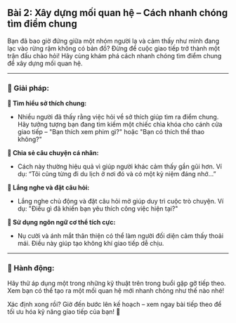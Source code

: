 ## Bài 2: Xây dựng mối quan hệ – Cách nhanh chóng tìm điểm chung

Bạn đã bao giờ đứng giữa một nhóm người lạ và cảm thấy như mình đang lạc vào rừng rậm không có bản đồ? Đừng để cuộc giao tiếp trở thành một trận đấu chào hỏi! Hãy cùng khám phá cách nhanh chóng tìm điểm chung để xây dựng mối quan hệ.

---

### 📌 Giải pháp:

**🔹 Tìm hiểu sở thích chung:**
- Nhiều người đã thấy rằng việc hỏi về sở thích giúp tìm ra điểm chung. Hãy tưởng tượng bạn đang tìm kiếm một chiếc chìa khóa cho cánh cửa giao tiếp – "Bạn thích xem phim gì?" hoặc "Bạn có thích thể thao không?"

**🔹 Chia sẻ câu chuyện cá nhân:**
- Cách này thường hiệu quả vì giúp người khác cảm thấy gần gũi hơn. Ví dụ: “Tôi cũng từng đi du lịch ở nơi đó và có một kỷ niệm đáng nhớ…”

**🔹 Lắng nghe và đặt câu hỏi:**
- Lắng nghe chủ động và đặt câu hỏi mở giúp duy trì cuộc trò chuyện. Ví dụ: "Điều gì đã khiến bạn yêu thích công việc hiện tại?"

**🔹 Sử dụng ngôn ngữ cơ thể tích cực:**
- Nụ cười và ánh mắt thân thiện có thể làm người đối diện cảm thấy thoải mái. Điều này giúp tạo không khí giao tiếp dễ chịu.

---

### 🚀 Hành động:

Hãy thử áp dụng một trong những kỹ thuật trên trong buổi gặp gỡ tiếp theo. Xem bạn có thể tạo ra một mối quan hệ mới nhanh chóng như thế nào nhé!

Xác định xong rồi? Giờ đến bước lên kế hoạch – xem ngay bài tiếp theo để tối ưu hóa kỹ năng giao tiếp của bạn! 🤝